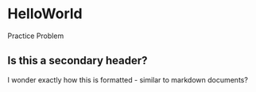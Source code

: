 # HelloWorld
Practice Problem
## Is this a secondary header?
I wonder exactly how this is formatted - similar to markdown documents?
